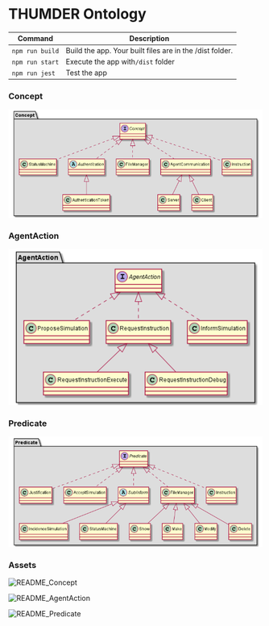 # THUMDER Ontology


| Command         | Description                                              |
| ----------------- | ---------------------------------------------------------- |
| `npm run build` | Build the app. Your built files are in the /dist folder. |
| `npm run start` | Execute the app with`/dist` folder                      |
| `npm run jest`  | Test the app                                             |

### Concept

![README_Concept.png](./assets/README_Concept.png)

### AgentAction

![README_AgentAction.png](./assets/README_AgentAction.png)

### Predicate

![README_Predicate.png](./assets/README_Predicate.png)

### Assets

![README_Concept](http://www.plantuml.com/plantuml/proxy?cache=no&src=https://raw.githubusercontent.com/nonodev96/THUMDER_ontology/master/assets/README_Concept.puml)

![README_AgentAction](http://www.plantuml.com/plantuml/proxy?cache=no&src=https://raw.githubusercontent.com/nonodev96/THUMDER_ontology/master/assets/README_AgentAction.puml)

![README_Predicate](http://www.plantuml.com/plantuml/proxy?cache=no&src=https://raw.githubusercontent.com/nonodev96/THUMDER_ontology/master/assets/README_Predicate.puml)